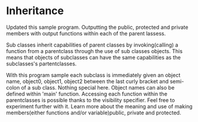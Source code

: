 # Inheritance
Updated this sample program. 
Outputting the public, protected and private members with output functions within each of the parent lassess.

Sub classes inherit capabilities of parent classes by invoking(calling) a function from a parentclass through the use of sub classes objects. This means that objects of subclasses can have the same capabilities as the subclasses's partentclasses.

With this program sample each subclass is immediately given an object name, object0, object1, object2 between the last curly bracket and semi-colon of a sub class. Nothing special here. Object names can also be defined within 'main' function.
Accessing each function within the parentclasses is possible thanks to the visibility specifier.
Feel free to experiment further with it. Learn more about the meaning and use of making members(either functions and/or variable)public, private and protected.
